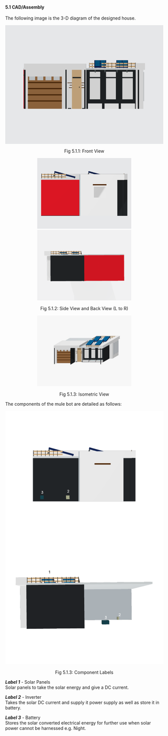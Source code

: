 #### 5.1 CAD/Assembly
The following image is the 3-D diagram of the designed house.
<p align="center">
    <img align = "center" src="./front view.png" alt="Front View">
    <figcaption align="center">Fig 5.1.1: Front View</figcaption>
</p>

<p align="center">
 <img src="./side view.png" alt="Side view" width=300 /> <img src="./back view.png" alt="Back View" width=300/>
 <figcaption align="center">Fig 5.1.2: Side View and Back View (L to R)</figcaption>
</p>

<p align="center">
 <img src="./tinker.jpeg" alt="Isometric view"  width=300 /> 
 <figcaption align="center">Fig 5.1.3: Isometric View</figcaption>
</p>

The components of the mule bot are detailed as follows:

<p align="center">
    <img align = "center" src="./side cut.png" alt="Side cut view"> <img src="./back cut.png" alt="Back Cut View"/>
    <figcaption align="center">Fig 5.1.3: Component Labels</figcaption>
</p>

***Label 1*** - Solar Panels  
Solar panels to take the solar energy and give a DC current.

***Label 2*** - Inverter  
Takes the solar DC current and supply it power supply as well as store it in battery.

***Label 3*** - Battery  
Stores the solar converted electrical energy for further use when solar power cannot be harnessed e.g. Night. 

<div style="page-break-after: always;"></div>